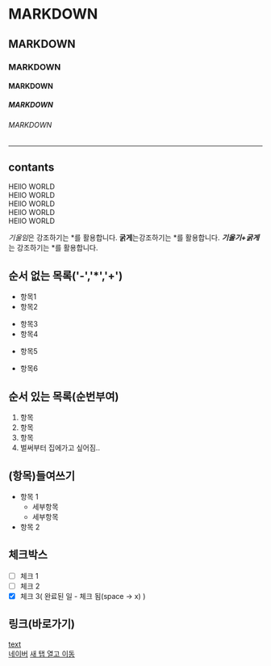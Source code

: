 <!-- 주석(제목) --> 

# MARKDOWN 
## MARKDOWN
### MARKDOWN
#### MARKDOWN
##### MARKDOWN
###### MARKDOWN

<!-- 수평선(구분선) : '---' '***' , '___'--> 
---
contants
---

<!-- 줄바꿈(문장끝 space 2회,<br태그>) --> 
<!-- <..> : 태그 --> 
HEllO WORLD   
HEllO WORLD<br>
HEllO WORLD<br>
HEllO WORLD<br>
HEllO WORLD<br>

<!-- 강조 (기울임 : * , 굵게 : **, 굵게+기운임 : ***) -->
*기울임*은 강조하기는 *를 활용합니다.
**굵게**는강조하기는 *를 활용합니다.
***기울기+굵게***는 강조하기는 *를 활용합니다.

<!-- 목록 -->
## 순서 없는 목록('-','*','+')
- 항목1
- 항목2
* 항목3
* 항목4
- 항목5
+ 항목6
## 순서 있는 목록(순번부여)
1. 항목
2. 항목
3. 항목
4. 벌써부터 집에가고  싶어짐..
## (항목)들여쓰기
-  항목 1
   - 세부항목
   - 세부항목  
-  항목 2

  ## 체크박스
  - [ ] 체크 1
  - [ ] 체크 2
  - [x] 체크 3( 완료된 일 - 체크 됨(space -> x) )

## 링크(바로가기)
[text](URL)  
[네이버](https://naver.com)
<a href = "(https://naver.com" target="_blank">새 탭 열고 이동 </a>
